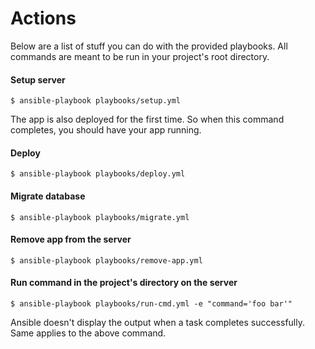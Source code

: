 # Actions

Below are a list of stuff you can do with the provided playbooks. All commands are meant to be run in your project's root directory.


#### Setup server

```
$ ansible-playbook playbooks/setup.yml
```

The app is also deployed for the first time. So when this command completes, you should have your app running.

#### Deploy

```
$ ansible-playbook playbooks/deploy.yml
```

#### Migrate database

```
$ ansible-playbook playbooks/migrate.yml
```

#### Remove app from the server

```
$ ansible-playbook playbooks/remove-app.yml
```

#### Run command in the project's directory on the server

```
$ ansible-playbook playbooks/run-cmd.yml -e "command='foo bar'"
```

Ansible doesn't display the output when a task completes successfully. Same applies to the above command.
